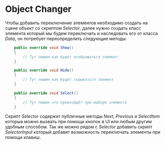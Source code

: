 # Object Changer
Чтобы добавить переключение элементов необходимо создать на сцене объект со скриптом *Selector*, далее нужно создать класс элемента который мы будем переключать и наследовать его от класса *Data*, он потребует переопределить следующие методы:
```cs
    public override void Show()
    {
        // Тут пишем как будет отображаться элемент
    }

    public override void Hide()
    {
        // Тут пишем как будет скрываться элемент
    }

    public override void Select()
    {
        // Тут пишем что произойдёт при выборе элемента
    }
```
Скрипт *Selector* содержит публичные методы *Next*, *Previous* и *SelectItem* которые можно вызвать при помощи кнопок в UI или любым другим удобным способом. 
Так же можно рядом с *Selector* добавить скрипт *SelectorInput* который добавит возможность переключать элементы при помощи клавиш.
